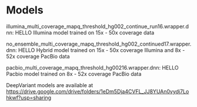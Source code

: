 # Models

illumina_multi_coverage_mapq_threshold_hg002_continue_run16.wrapper.dnn: HELLO Illumina model trained on 15x - 50x coverage data

no_ensemble_multi_coverage_mapq_threshold_hg002_continued17.wrapper.dnn: HELLO Hybrid model trained on 15x - 50x coverage Illumina and 8x - 52x coverage PacBio data

pacbio_multi_coverage_mapq_threshold_hg00216.wrapper.dnn: HELLO Pacbio model trained on 8x - 52x coverage PacBio data

DeepVariant models are available at https://drive.google.com/drive/folders/1eDm5Dja4CVFL_JJ8YUAn0vydj7Lohkwf?usp=sharing
